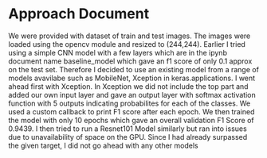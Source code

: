 # Approach Document

We were provided with dataset of train and test images. The images were loaded using the opencv module and resized to (244,244).
Earlier I tried using a simple CNN model with a few layers which are in the ipynb document name baseline_model which gave an f1 score of only 0.1 approx on the test set.
Therefore I decided to use an existing model from a range of models avavilabe such as MobileNet, Xception in keras.applications. I went ahead first with Xception.
In Xception we did not include the top part and added our own input layer and gave an output layer with softmax activation function with 5 outputs indicating probabilites for each of the classes.
We used a custom callback to print F1 score after each epoch. We then trained the model with only 10 epochs which gave an overall validation F1 Score of 0.9439.
I then tried to run a Resnet101 Model similarly but ran into issues due to unavailability of space on the GPU. Since I had already surpassed the given target, I did not go ahead with any other models
